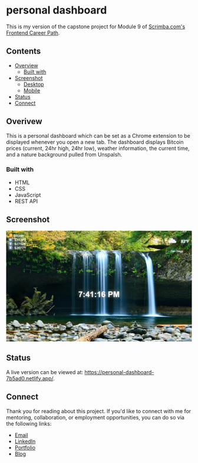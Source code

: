 # personal dashboard

This is my version of the capstone project for Module 9 of [Scrimba.com's Frontend Career Path](https://scrimba.com/learn/frontend/).

## Contents 

- [Overview](#overview)
  - [Built with](#built-with)
- [Screenshot](#screenshots)
  - [Desktop](#desktop)
  - [Mobile](#mobile)
- [Status](#status)
- [Connect](#connect)

## Overivew

This is a personal dashboard which can be set as a Chrome extension to be displayed whenever you open a new tab. The dashboard displays Bitcoin prices (current, 24hr high, 24hr low), weather information, the current time, and a nature background pulled from Unspalsh.

### Built with

- HTML
- CSS 
- JavaScript
- REST API

## Screenshot

![Personal dashboard displaying the time in the center, crypto price information in the upper left, weather information in the upper right, and background image credit in the lower left](screenshot-dashboard.png)

## Status

A live version can be viewed at: https://personal-dashboard-7b5ad0.netlify.app/.  

## Connect

Thank you for reading about this project. If you'd like to connect with me for mentoring, collaboration, or employment opportunities, you can do so via the following links:

- [Email](https://anthonynanfito.com/contact/)
- [LinkedIn](https://linkedin.com/in/anthonynanfito)
- [Portfolio](https://ananfito.github.io)
- [Blog](https://ananfito.hashnode.dev)

